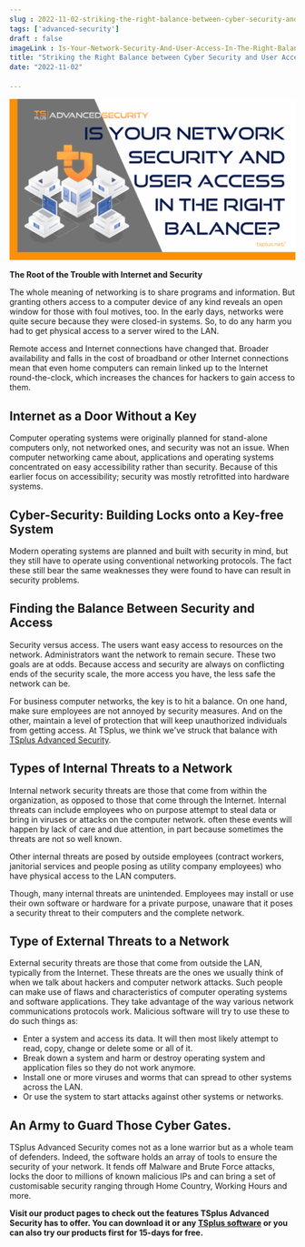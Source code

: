 ```yaml
---
slug : 2022-11-02-striking-the-right-balance-between-cyber-security-and-user-access
tags: ['advanced-security']
draft : false 
imageLink : Is-Your-Network-Security-And-User-Access-In-The-Right-Balance--1024x576.png
title: "Striking the Right Balance between Cyber Security and User Access"
date: "2022-11-02"

---
```


[![Article title, TSplus logo and link, illustrated by image of computer devices linked to a server.](./images/Is-Your-Network-Security-And-User-Access-In-The-Right-Balance--1024x576.png)](https://tsplus.net/advanced-security/)

**The Root of the Trouble with Internet and Security**

The whole meaning of networking is to share programs and information. But granting others access to a computer device of any kind reveals an open window for those with foul motives, too. In the early days, networks were quite secure because they were closed-in systems. So, to do any harm you had to get physical access to a server wired to the LAN.

Remote access and Internet connections have changed that. Broader availability and falls in the cost of broadband or other Internet connections mean that even home computers can remain linked up to the Internet round-the-clock, which increases the chances for hackers to gain access to them.

## Internet as a Door Without a Key

Computer operating systems were originally planned for stand-alone computers only, not networked ones, and security was not an issue. When computer networking came about, applications and operating systems concentrated on easy accessibility rather than security. Because of this earlier focus on accessibility; security was mostly retrofitted into hardware systems.

## Cyber-Security: Building Locks onto a Key-free System

Modern operating systems are planned and built with security in mind, but they still have to operate using conventional networking protocols. The fact these still bear the same weaknesses they were found to have can result in security problems.

## Finding the Balance Between Security and Access

Security versus access. The users want easy access to resources on the network. Administrators want the network to remain secure. These two goals are at odds. Because access and security are always on conflicting ends of the security scale, the more access you have, the less safe the network can be.

For business computer networks, the key is to hit a balance. On one hand, make sure employees are not annoyed by security measures. And on the other, maintain a level of protection that will keep unauthorized individuals from getting access. At TSplus, we think we've struck that balance with [TSplus Advanced Security](https://tsplus.net/advanced-security/).

## Types of Internal Threats to a Network

Internal network security threats are those that come from within the organization, as opposed to those that come through the Internet. Internal threats can include employees who on purpose attempt to steal data or bring in viruses or attacks on the computer network. often these events will happen by lack of care and due attention, in part because sometimes the threats are not so well known.

Other internal threats are posed by outside employees (contract workers, janitorial services and people posing as utility company employees) who have physical access to the LAN computers.

Though, many internal threats are unintended. Employees may install or use their own software or hardware for a private purpose, unaware that it poses a security threat to their computers and the complete network.

## Type of External Threats to a Network

External security threats are those that come from outside the LAN, typically from the Internet. These threats are the ones we usually think of when we talk about hackers and computer network attacks. Such people can make use of flaws and characteristics of computer operating systems and software applications. They take advantage of the way various network communications protocols work. Malicious software will try to use these to do such things as:

- Enter a system and access its data. It will then most likely attempt to read, copy, change or delete some or all of it.
- Break down a system and harm or destroy operating system and application files so they do not work anymore.
- Install one or more viruses and worms that can spread to other systems across the LAN.
- Or use the system to start attacks against other systems or networks.

## An Army to Guard Those Cyber Gates.

TSplus Advanced Security comes not as a lone warrior but as a whole team of defenders. Indeed, the software holds an array of tools to ensure the security of your network. It fends off Malware and Brute Force attacks, locks the door to millions of known malicious IPs and can bring a set of customisable security ranging through Home Country, Working Hours and more.

**Visit our product pages to check out the features TSplus Advanced Security has to offer. You can download it or any [TSplus software](https://tsplus.net/) or you can also try our products first for 15-days for free.**

